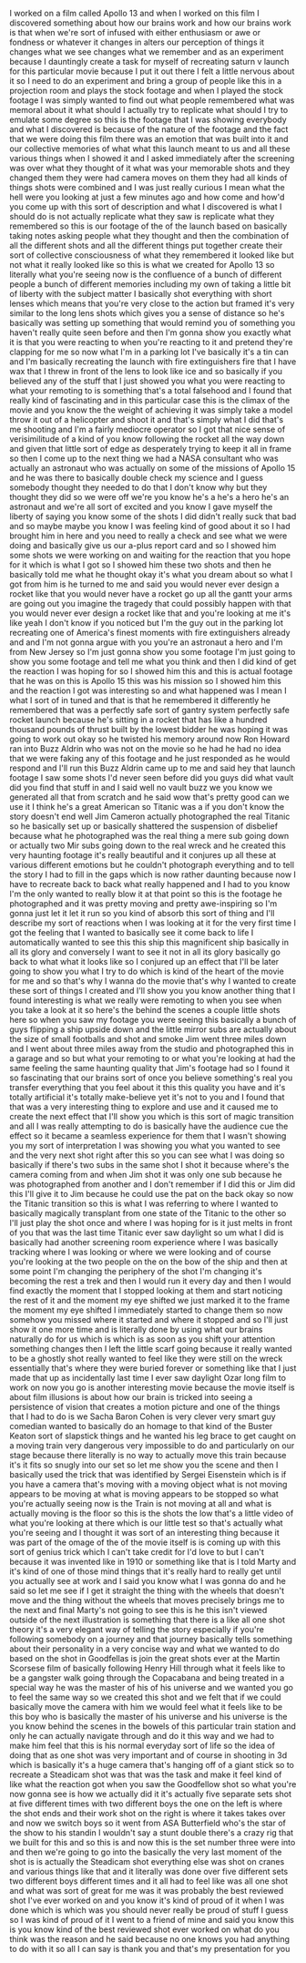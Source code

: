 
I worked on a film called Apollo 13 and
when I worked on this film I discovered
something about how our brains work and
how our brains work is that when we&#39;re
sort of infused with either enthusiasm
or awe or fondness or whatever it
changes in alters our perception of
things it changes what we see changes
what we remember and as an experiment
because I
dauntingly create a task for myself of
recreating saturn v launch for this
particular movie because I put it out
there I felt a little nervous about it
so I need to do an experiment and bring
a group of people like this in a
projection room and plays the stock
footage and when I played the stock
footage I was simply wanted to find out
what people remembered what was memoral
about it
what should I actually try to replicate
what should I try to emulate some degree
so this is the footage that I was
showing everybody and what I discovered
is because of the nature of the footage
and the fact that we were doing this
film there was an emotion that was built
into it and our collective memories of
what what this launch meant to us and
all these various things when I showed
it and I asked immediately after the
screening was over what they thought of
it what was your memorable shots and
they changed them they were had camera
moves on them they had all kinds of
things
shots were combined and I was just
really curious I mean what the hell were
you looking at just a few minutes ago
and how come and how&#39;d you come up with
this sort of description and what I
discovered is what I should do is not
actually replicate what they saw is
replicate what they remembered so this
is our footage of the of the launch
based on basically taking notes asking
people what they thought and then the
combination of all the different shots
and all the different things put
together create their sort of collective
consciousness of what they remembered it
looked like but not what it really
looked like so this is what we created
for Apollo 13
so literally what you&#39;re seeing now is
the confluence of a bunch of different
people a bunch of different memories
including my own of taking a little bit
of liberty with the subject matter I
basically shot everything with short
lenses which means that you&#39;re very
close to the action but framed it&#39;s very
similar to the long lens shots which
gives you a sense of distance so he&#39;s
basically was setting up something that
would remind you of something you
haven&#39;t really quite seen before
and then I&#39;m gonna show you exactly what
it is that you were reacting to when
you&#39;re reacting to it
and pretend they&#39;re clapping for me so
now what I&#39;m in a parking lot I&#39;ve
basically it&#39;s a tin can and I&#39;m
basically recreating the launch with
fire extinguishers fire that I have wax
that I threw in front of the lens to
look like ice and so basically if you
believed any of the stuff that I just
showed you what you were reacting to
what your remoting to is something
that&#39;s a total falsehood and I found
that really kind of fascinating and in
this particular case this is the climax
of the movie and you know the the weight
of achieving it was simply take a model
throw it out of a helicopter and shoot
it and that&#39;s simply what I did that&#39;s
me shooting and I&#39;m a fairly mediocre
operator so I got that nice sense of
verisimilitude of a kind of you know
following the rocket all the way down
and given that little sort of edge as
desperately trying to keep it all in
frame so then I come up to the next
thing we had a NASA consultant who was
actually an astronaut who was actually
on some of the missions of Apollo 15 and
he was there to basically double check
my science and I guess somebody thought
they needed to do that I don&#39;t know why
but they thought they did so we were off
we&#39;re you know he&#39;s a he&#39;s a hero he&#39;s
an astronaut and we&#39;re all sort of
excited and you know I gave myself the
liberty of saying you know some of the
shots I did didn&#39;t really suck that bad
and so maybe maybe you know I was
feeling kind of good about it so I had
brought him in here and you need to
really a check and see what we were
doing and basically give us our a-plus
report card and so I showed him some
shots we were working on and waiting for
the reaction that you hope for it which
is what I got
so I showed him these two shots and then
he basically told me what he thought
okay
it&#39;s what you dream about so what I got
from him is he turned to me and said you
would never ever design a rocket like
that you would never have a rocket go up
all the gantt your arms are going out
you imagine the tragedy that could
possibly happen with that you would
never ever design a rocket like that and
you&#39;re looking at me it&#39;s like yeah I
don&#39;t know if you noticed but I&#39;m the
guy out in the parking lot recreating
one of America&#39;s finest moments with
fire extinguishers already and and I&#39;m
not gonna argue with you you&#39;re an
astronaut a hero and I&#39;m from New Jersey
so I&#39;m just gonna show you some footage
I&#39;m just going to show you some footage
and tell me what you think and then I
did kind of get the reaction I was
hoping for so I showed him this and this
is actual footage that he was on this is
Apollo 15 this was his mission so I
showed him this and the reaction I got
was interesting so and what happened was
I mean I what I sort of in tuned and
that is that he remembered it
differently he remembered that was a
perfectly safe sort of gantry system
perfectly safe rocket launch because
he&#39;s sitting in a rocket that has like a
hundred thousand pounds of thrust built
by the lowest bidder he was hoping it
was going to work out okay so he twisted
his memory around now Ron Howard ran
into Buzz Aldrin who was not on the
movie so he had he had no idea that we
were faking any of this footage and he
just responded as he would respond and
I&#39;ll run this Buzz Aldrin came up to me
and said hey that launch footage I saw
some shots I&#39;d never seen before did you
guys did what vault did you find that
stuff in and I said well no vault buzz
we you know we generated all that from
scratch and he said wow that&#39;s pretty
good
can we use it
I think he&#39;s a great American
so Titanic was a if you don&#39;t know the
story doesn&#39;t end well Jim Cameron
actually photographed the real Titanic
so he basically set up or basically
shattered the suspension of disbelief
because what he photographed was the
real thing a mere sub going down or
actually two Mir subs going down to the
real wreck and he created this very
haunting footage it&#39;s really beautiful
and it conjures up all these at various
different emotions but he couldn&#39;t
photograph everything and to tell the
story I had to fill in the gaps which is
now rather daunting because now I have
to recreate back to back what really
happened and I had to you know I&#39;m the
only wanted to really blow it at that
point so this is the footage he
photographed and it was pretty moving
and pretty awe-inspiring so I&#39;m gonna
just let it let it run so you kind of
absorb this sort of thing and I&#39;ll
describe my sort of reactions when I was
looking at it for the very first time I
got the feeling that I wanted to
basically see it come back to life I
automatically wanted to see this this
ship this magnificent ship basically in
all its glory and conversely I want to
see it not in all its glory basically go
back to what what it looks like so I
conjured up an effect that I&#39;ll be later
going to show you what I try to do which
is kind of the heart of the movie for me
and so that&#39;s why I wanna do the movie
that&#39;s why I wanted to create these sort
of things I created and I&#39;ll show you
you know another thing that I found
interesting is what we really were
remoting to when you see when you take a
look at it so here&#39;s the behind the
scenes a couple little shots here so
when you saw my footage you were seeing
this basically a bunch of guys flipping
a ship upside down and the little mirror
subs are actually about the size of
small footballs and shot and smoke Jim
went three miles down and I went about
three miles away from the studio and
photographed this in a garage
and so but what your remoting to or what
you&#39;re looking at had the same feeling
the same haunting quality that Jim&#39;s
footage had so I found it so fascinating
that our brains sort of once you believe
something&#39;s real you transfer everything
that you feel about it this this quality
you have and it&#39;s totally artificial
it&#39;s totally make-believe yet it&#39;s not
to you and I found that that was a very
interesting thing to explore and use and
it caused me to create the next effect
that I&#39;ll show you which is this sort of
magic transition and all I was really
attempting to do is basically have the
audience cue the effect so it became a
seamless experience for them that I
wasn&#39;t showing you my sort of
interpretation I was showing you what
you wanted to see and the very next shot
right after this
so you can see what I was doing so
basically if there&#39;s two subs in the
same shot I shot it because where&#39;s the
camera coming from and when Jim shot it
was only one sub because he was
photographed from another and I don&#39;t
remember if I did this or Jim did this
I&#39;ll give it to Jim because he could use
the pat on the back okay so now the
Titanic transition so this is what I was
referring to where I wanted to basically
magically transplant from one state of
the Titanic to the other
so I&#39;ll just play the shot once and
where I was hoping for is it just melts
in front of you
that was the last time Titanic ever saw
daylight so um what I did is basically
had another screening room experience
where I was basically tracking where I
was looking or where we were looking and
of course you&#39;re looking at the two
people on the on the bow of the ship and
then at some point I&#39;m changing the
periphery of the shot I&#39;m changing it&#39;s
becoming the rest a trek and then I
would run it every day and then I would
find exactly the moment that I stopped
looking at them and start noticing the
rest of it and the moment my eye shifted
we just marked it to the frame the
moment my eye shifted I immediately
started to change them so now somehow
you missed where it started and where it
stopped and so I&#39;ll just show it one
more time and is literally done by using
what our brains naturally do for us
which is which is as soon as you shift
your attention something changes then I
left the little scarf going because it
really wanted to be a ghostly shot
really wanted to feel like they were
still on the wreck essentially that&#39;s
where they were buried forever or
something like that I just made that up
as incidentally last time I ever saw
daylight Ozar long film to work on now
you go is another interesting movie
because the movie itself is about film
illusions is about how our brain is
tricked into seeing a persistence of
vision that creates a motion picture and
one of the things that I had to do is we
Sacha Baron Cohen is very clever very
smart guy
comedian wanted to basically do an
homage to that kind of the Buster Keaton
sort of slapstick things and he wanted
his leg brace to get caught on a moving
train very dangerous very impossible to
do and particularly on our stage because
there literally is no way to actually
move this train because it&#39;s it fits so
snugly into our set so let me show you
the scene and then I basically used the
trick that was identified by Sergei
Eisenstein which is if you have a camera
that&#39;s moving with a moving object what
is not moving appears to be moving at
what is moving appears to be stopped so
what you&#39;re actually seeing now is the
Train is not moving at all and what is
actually moving is the floor so this is
the shots the low that&#39;s a little video
of what you&#39;re looking at there which is
our little test so that&#39;s actually what
you&#39;re seeing and I thought it was sort
of an interesting thing because it was
part of the omage of the of the movie
itself is is coming up with this sort of
genius trick which I can&#39;t take credit
for I&#39;d love to but I can&#39;t because it
was invented like in 1910 or something
like that
is I told Marty and it&#39;s kind of one of
those mind things that it&#39;s really hard
to really get until you actually see at
work and I said you know what I was
gonna do and he said so let me see if I
get it straight the thing with the
wheels that doesn&#39;t move
and the thing without the wheels that
moves precisely
brings me to the next and final Marty&#39;s
not going to see this is he this isn&#39;t
viewed outside of the next illustration
is something that there is a like all
one shot theory it&#39;s a very elegant way
of telling the story especially if
you&#39;re following somebody on a journey
and that journey basically tells
something about their personality in a
very concise way and what we wanted to
do based on the shot in Goodfellas is
join the great shots ever at the Martin
Scorsese film of basically following
Henry Hill through what it feels like to
be a gangster walk going through the
Copacabana and being treated in a
special way he was the master of his of
his universe and we wanted you go to
feel the same way so we created this
shot
and we felt that if we could basically
move the camera with him we would feel
what it feels like to be this boy who is
basically the master of his universe and
his universe is the you know behind the
scenes in the bowels of this particular
train station and only he can actually
navigate through and do it this way and
we had to make him feel that this is his
normal everyday sort of life so the idea
of doing that as one shot was very
important and of course in shooting in
3d which is basically it&#39;s a huge camera
that&#39;s hanging off of a giant stick so
to recreate a Steadicam shot was that
was the task and make it feel kind of
like what the reaction got when you saw
the Goodfellow shot so what you&#39;re now
gonna see is how we actually did it it&#39;s
actually five separate sets shot at five
different times with two different boys
the one on the left is where the shot
ends and their work shot on the right is
where it takes takes over and now we
switch boys so it went from ASA
Butterfield who&#39;s the star of the show
to his standin I wouldn&#39;t say a stunt
double there&#39;s a crazy rig that we built
for this and so this is and now this is
the set number three were into and then
we&#39;re going to go into the basically the
very last moment of the shot is is
actually the Steadicam shot everything
else was shot on cranes and various
things like that
and it literally was done over five
different sets two different boys
different times and it all had to feel
like was all one shot and what was sort
of great for me was it was probably the
best reviewed shot I&#39;ve ever worked on
and you know it&#39;s kind of proud of it
when I was done which is which was you
should never really be proud of stuff I
guess so I was kind of proud of it I
went to a friend of mine and said you
know this is
you know kind of the best reviewed shot
ever worked on what do you think was the
reason and he said because no one knows
you had anything to do with it so all I
can say is thank you and that&#39;s my
presentation for you

